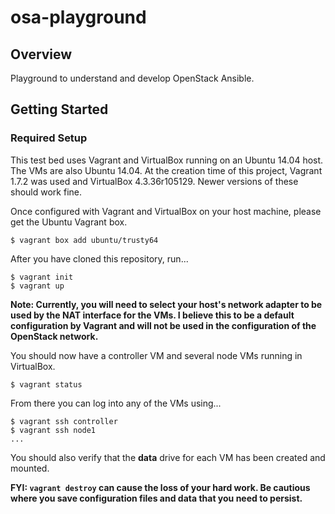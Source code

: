 # osa-playground
## Overview
Playground to understand and develop OpenStack Ansible.

## Getting Started
### Required Setup
This test bed uses Vagrant and VirtualBox running on an Ubuntu 14.04 host.  The VMs are also Ubuntu 14.04.  At the creation time of this project, Vagrant 1.7.2 was used and VirtualBox 4.3.36r105129.  Newer versions of these should work fine.

Once configured with Vagrant and VirtualBox on your host machine, please get the Ubuntu Vagrant box.

	$ vagrant box add ubuntu/trusty64 

After you have cloned this repository, run...

	$ vagrant init
	$ vagrant up
  
**Note: Currently, you will need to select your host's network adapter to be used by the NAT interface for the VMs.  I believe this to be a default configuration by Vagrant and will not be used in the configuration of the OpenStack network.**

You should now have a controller VM and several node VMs running in VirtualBox.

	$ vagrant status
  
From there you can log into any of the VMs using...

	$ vagrant ssh controller
	$ vagrant ssh node1
	...
  
You should also verify that the **data** drive for each VM has been created and mounted.

**FYI:  `vagrant destroy` can cause the loss of your hard work.  Be cautious where you save configuration files and data that you need to persist.**
